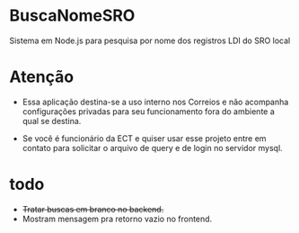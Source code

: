 # BuscaNomeSRO
Sistema em Node.js para pesquisa por nome dos registros LDI do SRO local

# Atenção
   * Essa aplicação destina-se a uso interno nos Correios e não acompanha configurações privadas para seu funcionamento fora do ambiente a qual se destina.

   * Se você é funcionário da ECT e quiser usar esse projeto entre em contato para solicitar o arquivo de query e de login no servidor mysql. 


# todo
   * ~~Tratar buscas em branco no backend.~~
   * Mostram mensagem pra retorno vazio no frontend.

